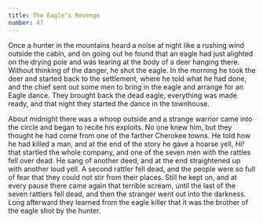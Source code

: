 ```yaml
---
title: The Eagle’s Revenge
number: 47
---
```

Once a hunter in the mountains heard a noise at night like a rushing wind outside the cabin, and on going out he found that an eagle had just alighted on the drying pole and was tearing at the body of a deer hanging there. Without thinking of the danger, he shot the eagle. In the morning he took the deer and started back to the settlement, where he told what he had done, and the chief sent out some men to bring in the eagle and arrange for an Eagle dance. They brought back the dead eagle, everything was made ready, and that night they started the dance in the townhouse.

About midnight there was a whoop outside and a strange warrior came into the circle and began to recite his exploits. No one knew him, but they thought he had come from one of the farther Cherokee towns. He told how he had killed a man, and at the end of the story he gave a hoarse yell, _Hi!_ that startled the whole company, and one of the seven men with the rattles fell over dead. He sang of another deed, and at the end straightened up with another loud yell. A second rattler fell dead, and the people were so full of fear that they could not stir from their places. Still he kept on, and at every pause there came again that terrible scream, until the last of the seven rattlers fell dead, and then the stranger went out into the darkness. Long afterward they learned from the eagle killer that it was the brother of the eagle shot by the hunter.
